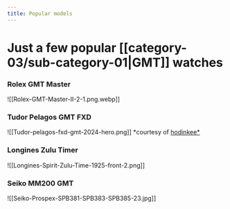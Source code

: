 ```yaml
---
title: Popular models
---
```

# Just a few popular [[category-03/sub-category-01|GMT]] watches

### Rolex GMT Master
![[Rolex-GMT-Master-II-2-1.png.webp]]


### Tudor Pelagos GMT FXD
![[Tudor-pelagos-fxd-gmt-2024-hero.png]]
*courtesy of  [hodinkee*]([https://www.hodinkee.com/articles/introducing-tudor-pelagos-fxd-gmt](https://www.hodinkee.com/articles/introducing-tudor-pelagos-fxd-gmt))

### Longines Zulu Timer
![[Longines-Spirit-Zulu-Time-1925-front-2.png]]


### Seiko MM200 GMT
![[Seiko-Prospex-SPB381-SPB383-SPB385-23.jpg]]

